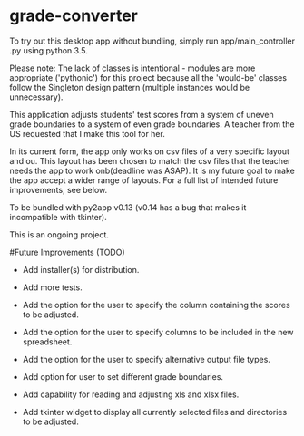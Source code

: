 # grade-converter

To try out this desktop app without bundling, simply run app/main_controller
.py using python 3.5.

Please note: The lack of classes is intentional - modules are more 
appropriate ('pythonic') for this project because all the 'would-be' classes
follow the Singleton design pattern (multiple instances would be unnecessary).

This application adjusts students' test scores from a system of uneven grade 
boundaries to a system of even grade boundaries. A teacher from the US 
requested that I make this tool for her. 

In its current form, the app only works on csv files of a very specific 
layout and ou. This layout has been chosen to match the csv files that the 
teacher 
needs the app to work onb(deadline was ASAP). It is my future goal to make 
the app accept a wider range of layouts. For a full list of intended 
future improvements, see below.

To be bundled with py2app v0.13 (v0.14 has a bug that makes it incompatible 
with tkinter).

This is an ongoing project.

#Future Improvements (TODO)
- Add installer(s) for distribution.

- Add more tests.

- Add the option for the user to specify the column containing the scores to
 be adjusted.
 
- Add the option for the user to specify columns to be included in the new 
spreadsheet.

- Add the option for the user to specify alternative output file types.

- Add option for user to set different grade boundaries.

- Add capability for reading and adjusting xls and xlsx files.

- Add tkinter widget to display all currently selected files and directories
 to be adjusted.

